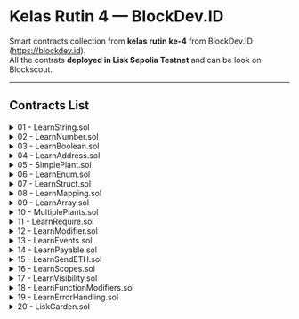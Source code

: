 # Kelas Rutin 4 — BlockDev.ID

Smart contracts collection from **kelas rutin ke-4** from BlockDev.ID (https://blockdev.id).  
All the contrats **deployed in Lisk Sepolia Testnet** and can be look on Blockscout.

---

## Contracts List

<details>
  <summary>01 - LearnString.sol</summary>

  https://sepolia-blockscout.lisk.com/address/0xc0467b0d64B9F17012c25f9c43fCD93AE727ac92?tab=contract
</details>

<details>
  <summary>02 - LearnNumber.sol</summary>

  https://sepolia-blockscout.lisk.com/address/0xA008A11Cd32360899BcD493432530dAf4De77d1c?tab=contract
</details>

<details>
  <summary>03 - LearnBoolean.sol</summary>

  https://sepolia-blockscout.lisk.com/address/0x7E558B6466f9e7fFc3c9753D8f339Aa35BB942D1?tab=contract
</details>

<details>
  <summary>04 - LearnAddress.sol</summary>

  https://sepolia-blockscout.lisk.com/address/0xE7aF0C12B1Fe36E490E05906e9090d9588f503a8?tab=contract
</details>

<details>
  <summary>05 - SimplePlant.sol</summary>

  https://sepolia-blockscout.lisk.com/address/0x4686C1Ec18e68A32845Ece53F44B506b72362612?tab=contract
</details>

<details>
  <summary>06 - LearnEnum.sol</summary>

  https://sepolia-blockscout.lisk.com/address/0x31641677dC637506287bD9D6E12dA8ffF362aCE6?tab=contract
</details>

<details>
  <summary>07 - LearnStruct.sol</summary>

  https://sepolia-blockscout.lisk.com/address/0xf19233eab2c6C9b442D88c2e5e952140262089a8?tab=contract
</details>

<details>
  <summary>08 - LearnMapping.sol</summary>

  https://sepolia-blockscout.lisk.com/address/0xe104a19dD3F61bC5bda913c878176c0DFCd81bdb?tab=contract
</details>

<details>
  <summary>09 - LearnArray.sol</summary>

  https://sepolia-blockscout.lisk.com/address/0xE8bF53a59543AC5B035c229Fb79F0D026e470D5a?tab=contract
</details>

<details>
  <summary>10 - MultiplePlants.sol</summary>

  https://sepolia-blockscout.lisk.com/address/0x700Dc3dDc6F689F8D987000F62CfcBE54d45726A?tab=contract
</details>

<details>
  <summary>11 - LearnRequire.sol</summary>

  https://sepolia-blockscout.lisk.com/address/0x8cCBD4017A73DEDdB68611C0ef50CFE8A5462d55?tab=contract
</details>

<details>
  <summary>12 - LearnModifier.sol</summary>

  https://sepolia-blockscout.lisk.com/address/0xE4AC305D2c77E160c512437f2B32f7Ed0b47b2a2?tab=contract
</details>

<details>
  <summary>13 - LearnEvents.sol</summary>

  https://sepolia-blockscout.lisk.com/address/0x0Cc19DA80369Ec2E0b8FE57A9DDb5E2B3D8c400D?tab=contract
</details>

<details>
  <summary>14 - LearnPayable.sol</summary>

  https://sepolia-blockscout.lisk.com/address/0xE9Fc941Fc550a641688c5f7750BF666505FE95f8?tab=contract
</details>

<details>
  <summary>15 - LearnSendETH.sol</summary>

  https://sepolia-blockscout.lisk.com/address/0xF2d24D37711F255619B36216a3c107470aDE6972?tab=contract
</details>

<details>
  <summary>16 - LearnScopes.sol</summary>

  https://sepolia-blockscout.lisk.com/address/0xc7Ac15da26b3db783E0B643Bc3B4F962175AE5cd?tab=contract
</details>

<details>
  <summary>17 - LearnVisibility.sol</summary>

  https://sepolia-blockscout.lisk.com/address/0x4d326553716618805cAc415e720007a88bBB4157?tab=contract
</details>

<details>
  <summary>18 - LearnFunctionModifiers.sol</summary>

  https://sepolia-blockscout.lisk.com/address/0x1Fe1C070f34BD229954Ecd4f234AE0237521235c?tab=contract
</details>

<details>
  <summary>19 - LearnErrorHandling.sol</summary>

  https://sepolia-blockscout.lisk.com/address/0x3de4254D534C6Cd7a64C7B3b23C5d8bC278e1108?tab=contract
</details>

<details>
  <summary>20 - LiskGarden.sol</summary>

  https://sepolia-blockscout.lisk.com/address/0xEA7A30eB82585134C4a53EAf02da61bc3Fcf5505?tab=contract
</details>